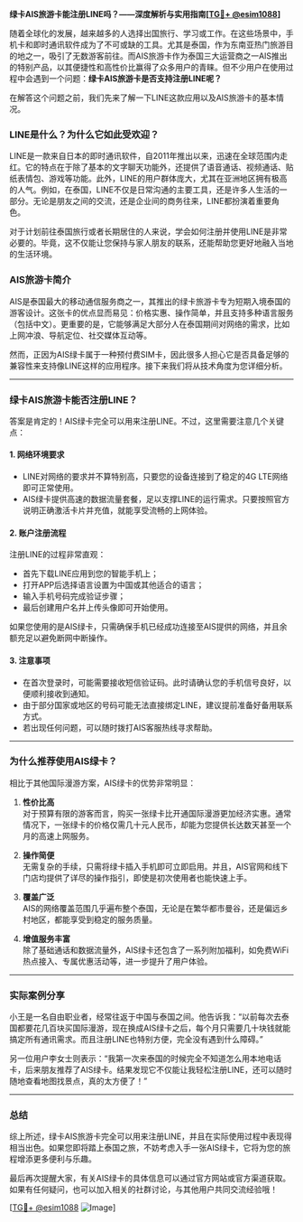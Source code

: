 **绿卡AIS旅游卡能注册LINE吗？——深度解析与实用指南[[TG💪+ @esim1088](https://t.me/s/esim1088)]**

随着全球化的发展，越来越多的人选择出国旅行、学习或工作。在这些场景中，手机卡和即时通讯软件成为了不可或缺的工具。尤其是泰国，作为东南亚热门旅游目的地之一，吸引了无数游客前往。而AIS旅游卡作为泰国三大运营商之一AIS推出的特别产品，以其便捷性和高性价比赢得了众多用户的青睐。但不少用户在使用过程中会遇到一个问题：**绿卡AIS旅游卡是否支持注册LINE呢？**

在解答这个问题之前，我们先来了解一下LINE这款应用以及AIS旅游卡的基本情况。

### LINE是什么？为什么它如此受欢迎？

LINE是一款来自日本的即时通讯软件，自2011年推出以来，迅速在全球范围内走红。它的特点在于除了基本的文字聊天功能外，还提供了语音通话、视频通话、贴纸表情包、游戏等功能。此外，LINE的用户群体庞大，尤其在亚洲地区拥有极高的人气。例如，在泰国，LINE不仅是日常沟通的主要工具，还是许多人生活的一部分。无论是朋友之间的交流，还是企业间的商务往来，LINE都扮演着重要角色。

对于计划前往泰国旅行或者长期居住的人来说，学会如何注册并使用LINE是非常必要的。毕竟，这不仅能让您保持与家人朋友的联系，还能帮助您更好地融入当地的生活环境。

### AIS旅游卡简介

AIS是泰国最大的移动通信服务商之一，其推出的绿卡旅游卡专为短期入境泰国的游客设计。这张卡的优点显而易见：价格实惠、操作简单，并且支持多种语言服务（包括中文）。更重要的是，它能够满足大部分人在泰国期间对网络的需求，比如上网冲浪、导航定位、社交媒体互动等。

然而，正因为AIS绿卡属于一种预付费SIM卡，因此很多人担心它是否具备足够的兼容性来支持像LINE这样的应用程序。接下来我们将从技术角度为您详细分析。

---

### 绿卡AIS旅游卡能否注册LINE？

答案是肯定的！AIS绿卡完全可以用来注册LINE。不过，这里需要注意几个关键点：

#### 1. **网络环境要求**
   - LINE对网络的要求并不算特别高，只要您的设备连接到了稳定的4G LTE网络即可正常使用。
   - AIS绿卡提供高速的数据流量套餐，足以支撑LINE的运行需求。只要按照官方说明正确激活卡片并充值，就能享受流畅的上网体验。

#### 2. **账户注册流程**
   注册LINE的过程非常直观：
   - 首先下载LINE应用到您的智能手机上；
   - 打开APP后选择语言设置为中国或其他适合的语言；
   - 输入手机号码完成验证步骤；
   - 最后创建用户名并上传头像即可开始使用。

   如果您使用的是AIS绿卡，只需确保手机已经成功连接至AIS提供的网络，并且余额充足以避免断网中断操作。

#### 3. **注意事项**
   - 在首次登录时，可能需要接收短信验证码。此时请确认您的手机信号良好，以便顺利接收到通知。
   - 由于部分国家或地区的号码可能无法直接绑定LINE，建议提前准备好备用联系方式。
   - 若出现任何问题，可以随时拨打AIS客服热线寻求帮助。

---

### 为什么推荐使用AIS绿卡？

相比于其他国际漫游方案，AIS绿卡的优势非常明显：

1. **性价比高**  
   对于预算有限的游客而言，购买一张绿卡比开通国际漫游更加经济实惠。通常情况下，一张绿卡的价格仅需几十元人民币，却能为您提供长达数天甚至一个月的高速上网服务。

2. **操作简便**  
   无需复杂的手续，只需将绿卡插入手机即可立即启用。并且，AIS官网和线下门店均提供了详尽的操作指引，即使是初次使用者也能快速上手。

3. **覆盖广泛**  
   AIS的网络覆盖范围几乎遍布整个泰国，无论是在繁华都市曼谷，还是偏远乡村地区，都能享受到稳定的服务质量。

4. **增值服务丰富**  
   除了基础通话和数据流量外，AIS绿卡还包含了一系列附加福利，如免费WiFi热点接入、专属优惠活动等，进一步提升了用户体验。

---

### 实际案例分享

小王是一名自由职业者，经常往返于中国与泰国之间。他告诉我：“以前每次去泰国都要花几百块买国际漫游，现在换成AIS绿卡之后，每个月只需要几十块钱就能搞定所有通讯需求。而且注册LINE也特别方便，完全没有遇到什么障碍。”

另一位用户李女士则表示：“我第一次来泰国的时候完全不知道怎么用本地电话卡，后来朋友推荐了AIS绿卡。结果发现它不仅能让我轻松注册LINE，还可以随时随地查看地图找景点，真的太方便了！”

---

### 总结

综上所述，绿卡AIS旅游卡完全可以用来注册LINE，并且在实际使用过程中表现得相当出色。如果您即将踏上泰国之旅，不妨考虑入手一张AIS绿卡，它将为您的旅程增添更多便利与乐趣。

最后再次提醒大家，有关AIS绿卡的具体信息可以通过官方网站或官方渠道获取。如果有任何疑问，也可以加入相关的社群讨论，与其他用户共同交流经验哦！

[[TG💪+ @esim1088](https://t.me/s/esim1088) ![Image](https://i.postimg.cc/4NQfJmqS/Snipaste-2025-05-13-00-14-12.png)]